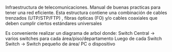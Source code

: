 Infraestructura de telecomunicaciones. 
Manual de buenas practicas para tener una red eficiente. 
Esta estructura contiene una combinación de cables trenzados (UTP/STP/FTP) , fibras
ópticas (FO) y/o cables coaxiales que deben cumplir ciertos estándares universales

Es conveniente realizar un diagrama de arbol donde:
Switch Central -> varios switches para cada área/piso/departamento
Luego de cada Switch
Switch -> Switch pequeño de área/ PC o dispositivo

